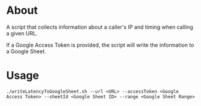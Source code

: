 # About
A script that collects information about a caller's IP and timing when calling a given URL.

If a Google Access Token is provided, the script will write the information to a Google Sheet.

# Usage
```
./writeLatencyToGoogleSheet.sh --url <URL> --accessToken <Google Access Token> --sheetId <Google Sheet ID> --range <Google Sheet Range>
```

